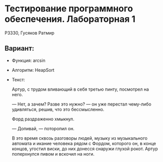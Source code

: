 # Тестирование программного обеспечения. Лабораторная 1

P3330, Гусяков Ратмир

## Вариант:

- Функция: arcsin
- Алгоритм: HeapSort
- Текст:

    Артур, с трудом вливающий в себя третью пинту, посмотрел на него.

    — Нет, а зачем? Разве это нужно? — он уже перестал чему-либо удивляться, решив, что это бессмысленно.

    Форд раздраженно хмыкнул.

    — Допивай, — поторопил он.

    В это время сквозь разговоры людей, музыку из музыкального автомата и икание человека рядом с Фордом, которого он, в конце концов, угостил виски, до них донесся снаружи глухой рокот. Артур поперхнулся пивом и вскочил на ноги.


